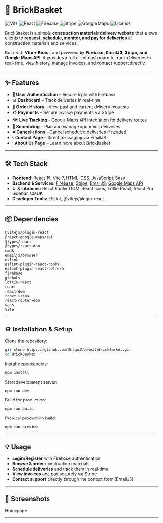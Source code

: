 # 🧱 BrickBasket

![Vite](https://img.shields.io/badge/Vite-7.1.6-646CFF?logo=vite&logoColor=white)
![React](https://img.shields.io/badge/React-19-61DAFB?logo=react&logoColor=black)
![Firebase](https://img.shields.io/badge/Firebase-12.3.0-FFCA28?logo=firebase&logoColor=black)
![Stripe](https://img.shields.io/badge/Stripe-Enabled-635BFF?logo=stripe&logoColor=white)
![Google Maps](https://img.shields.io/badge/Google%20Maps-API-4285F4?logo=googlemaps&logoColor=white)
![License](https://img.shields.io/badge/License-MIT-green)

BrickBasket is a simple **construction materials delivery website** that allows clients to **request, schedule, monitor, and pay for deliveries** of construction materials and services.  

Built with **Vite + React**, and powered by **Firebase, EmailJS, Stripe, and Google Maps API**, it provides a full client dashboard to track deliveries in real-time, view history, manage invoices, and contact support directly.  

---

## ✨ Features
- 📝 **User Authentication** – Secure login with Firebase  
- 📊 **Dashboard** – Track deliveries in real-time  
- 📜 **Order History** – View past and current delivery requests  
- 💳 **Payments** – Secure invoice payments via Stripe  
- 🗺 **Live Tracking** – Google Maps API integration for delivery routes  
- 📅 **Scheduling** – Plan and manage upcoming deliveries  
- ❌ **Cancellations** – Cancel scheduled deliveries if needed  
- 📞 **Contact Page** – Direct messaging via EmailJS  
- ℹ️ **About Us Page** – Learn more about BrickBasket  

---

## 🛠 Tech Stack
- **Frontend:** [React 19](https://react.dev/), [Vite 7](https://vitejs.dev/), HTML, CSS, JavaScript, [Sass](https://sass-lang.com/)  
- **Backend & Services:** [Firebase](https://firebase.google.com/), [Stripe](https://stripe.com/), [EmailJS](https://www.emailjs.com/), [Google Maps API](https://developers.google.com/maps)  
- **UI & Libraries:** React Router DOM, React Icons, Lottie React, React Pro Sidebar, CMDK  
- **Developer Tools:** ESLint, @vitejs/plugin-react  

---

## 📦 Dependencies
```bash
@vitejs/plugin-react
@react-google-maps/api
@types/react
@types/react-dom
cmdk
emailjs/browser
eslint
eslint-plugin-react-hooks
eslint-plugin-react-refresh
firebase
globals
lottie-react
react
react-dom
react-icons
react-router-dom
sass
vite
```

---

## ⚙️ Installation & Setup

Clone the repository:
```bash
git clone https://github.com/ShaquilleNeil/BrickBasket.git
cd BrickBasket
```

Install dependencies:
```bash
npm install
```

Start development server:
```bash
npm run dev
```

Build for production:
```bash
npm run build
```

Preview production build:
```bash
npm run preview
```

---

## 💡 Usage
- **Login/Register** with Firebase authentication  
- **Browse & order** construction materials  
- **Schedule deliveries** and track them in real-time  
- **View invoices** and pay securely via Stripe  
- **Contact support** directly through the contact form (EmailJS)  

---

## 📸 Screenshots
Homepage 


---




